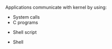 Applications communicate with kernel by using:

* System calls 
* C programs 
+ Shell script
* Shell
